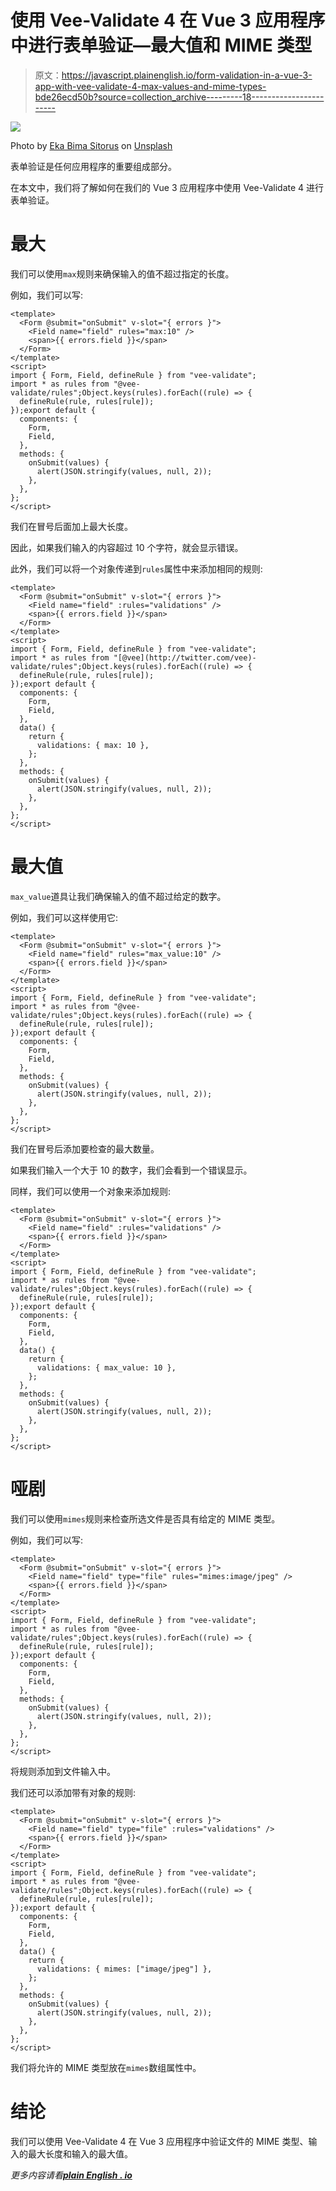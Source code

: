 # 使用 Vee-Validate 4 在 Vue 3 应用程序中进行表单验证—最大值和 MIME 类型

> 原文：<https://javascript.plainenglish.io/form-validation-in-a-vue-3-app-with-vee-validate-4-max-values-and-mime-types-bde26ecd50b?source=collection_archive---------18----------------------->

![](img/d6b9a33b22073c8a052d0403649e02bf.png)

Photo by [Eka Bima Sitorus](https://unsplash.com/@ebsitorus?utm_source=medium&utm_medium=referral) on [Unsplash](https://unsplash.com?utm_source=medium&utm_medium=referral)

表单验证是任何应用程序的重要组成部分。

在本文中，我们将了解如何在我们的 Vue 3 应用程序中使用 Vee-Validate 4 进行表单验证。

# 最大

我们可以使用`max`规则来确保输入的值不超过指定的长度。

例如，我们可以写:

```
<template>
  <Form @submit="onSubmit" v-slot="{ errors }">
    <Field name="field" rules="max:10" />
    <span>{{ errors.field }}</span>
  </Form>
</template>
<script>
import { Form, Field, defineRule } from "vee-validate";
import * as rules from "@vee-validate/rules";Object.keys(rules).forEach((rule) => {
  defineRule(rule, rules[rule]);
});export default {
  components: {
    Form,
    Field,
  },
  methods: {
    onSubmit(values) {
      alert(JSON.stringify(values, null, 2));
    },
  },
};
</script>
```

我们在冒号后面加上最大长度。

因此，如果我们输入的内容超过 10 个字符，就会显示错误。

此外，我们可以将一个对象传递到`rules`属性中来添加相同的规则:

```
<template>
  <Form @submit="onSubmit" v-slot="{ errors }">
    <Field name="field" :rules="validations" />
    <span>{{ errors.field }}</span>
  </Form>
</template>
<script>
import { Form, Field, defineRule } from "vee-validate";
import * as rules from "[@vee](http://twitter.com/vee)-validate/rules";Object.keys(rules).forEach((rule) => {
  defineRule(rule, rules[rule]);
});export default {
  components: {
    Form,
    Field,
  },
  data() {
    return {
      validations: { max: 10 },
    };
  },
  methods: {
    onSubmit(values) {
      alert(JSON.stringify(values, null, 2));
    },
  },
};
</script>
```

# 最大值

`max_value`道具让我们确保输入的值不超过给定的数字。

例如，我们可以这样使用它:

```
<template>
  <Form @submit="onSubmit" v-slot="{ errors }">
    <Field name="field" rules="max_value:10" />
    <span>{{ errors.field }}</span>
  </Form>
</template>
<script>
import { Form, Field, defineRule } from "vee-validate";
import * as rules from "@vee-validate/rules";Object.keys(rules).forEach((rule) => {
  defineRule(rule, rules[rule]);
});export default {
  components: {
    Form,
    Field,
  },
  methods: {
    onSubmit(values) {
      alert(JSON.stringify(values, null, 2));
    },
  },
};
</script>
```

我们在冒号后添加要检查的最大数量。

如果我们输入一个大于 10 的数字，我们会看到一个错误显示。

同样，我们可以使用一个对象来添加规则:

```
<template>
  <Form @submit="onSubmit" v-slot="{ errors }">
    <Field name="field" :rules="validations" />
    <span>{{ errors.field }}</span>
  </Form>
</template>
<script>
import { Form, Field, defineRule } from "vee-validate";
import * as rules from "@vee-validate/rules";Object.keys(rules).forEach((rule) => {
  defineRule(rule, rules[rule]);
});export default {
  components: {
    Form,
    Field,
  },
  data() {
    return {
      validations: { max_value: 10 },
    };
  },
  methods: {
    onSubmit(values) {
      alert(JSON.stringify(values, null, 2));
    },
  },
};
</script>
```

# 哑剧

我们可以使用`mimes`规则来检查所选文件是否具有给定的 MIME 类型。

例如，我们可以写:

```
<template>
  <Form @submit="onSubmit" v-slot="{ errors }">
    <Field name="field" type="file" rules="mimes:image/jpeg" />
    <span>{{ errors.field }}</span>
  </Form>
</template>
<script>
import { Form, Field, defineRule } from "vee-validate";
import * as rules from "@vee-validate/rules";Object.keys(rules).forEach((rule) => {
  defineRule(rule, rules[rule]);
});export default {
  components: {
    Form,
    Field,
  },
  methods: {
    onSubmit(values) {
      alert(JSON.stringify(values, null, 2));
    },
  },
};
</script>
```

将规则添加到文件输入中。

我们还可以添加带有对象的规则:

```
<template>
  <Form @submit="onSubmit" v-slot="{ errors }">
    <Field name="field" type="file" :rules="validations" />
    <span>{{ errors.field }}</span>
  </Form>
</template>
<script>
import { Form, Field, defineRule } from "vee-validate";
import * as rules from "@vee-validate/rules";Object.keys(rules).forEach((rule) => {
  defineRule(rule, rules[rule]);
});export default {
  components: {
    Form,
    Field,
  },
  data() {
    return {
      validations: { mimes: ["image/jpeg"] },
    };
  },
  methods: {
    onSubmit(values) {
      alert(JSON.stringify(values, null, 2));
    },
  },
};
</script>
```

我们将允许的 MIME 类型放在`mimes`数组属性中。

# 结论

我们可以使用 Vee-Validate 4 在 Vue 3 应用程序中验证文件的 MIME 类型、输入的最大长度和输入的最大值。

*更多内容请看*[***plain English . io***](https://plainenglish.io/)
